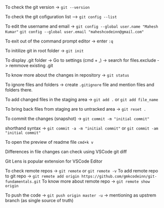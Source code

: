 To check the git version -> `git --version`

To check the git cofiguration list --> `git config --list`

To edit the username and email -> `git config --global user.name "Mahesh Kumar"`
`git config --global user.email "maheshcodeinn@gmail.com"`

To exit out of the command prompt editor -> enter `:q`

To initilize git in root folder -> `git init`

To display .git folder -> Go to settings (cmd + ,) -> search for files.exclude -> remmove existing .git

To know more about the changes in repository -> `git status`

To ignore files and folders -> create `.gitignore` file and mention files and folders there.

To add changed files in the staging area -> `git add .` or `git add file_name`

To bring back files from staging are to untracked area -> `git reset .`

To commit the changes (snapshot) -> `git commit -m "initial commit"`

shorthand syntax -> `git commit -a -m "initial commit"` or `git commit -am "initial commit"`

To open the preview of readme file `cmd+k v`

Differences in file changes can check using VSCode git diff

Git Lens is popular extension for VSCode Editor

To check remote repos -> `git remote` or `git remote -v`
To add remote repo to git repo -> `git remote add origin https://github.com/gmkcodeinn/git-fundamentals.git`
To know more about remote repo -> `git remote show origin`

To push the code -> `git push origin master -u` -> mentioning as upstrem branch (as single source of truth)
